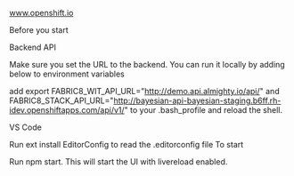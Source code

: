 www.openshift.io

Before you start

Backend API

Make sure you set the URL to the backend. You can run it locally by adding below to environment variables

add export FABRIC8_WIT_API_URL="http://demo.api.almighty.io/api/"  and  FABRIC8_STACK_API_URL="http://bayesian-api-bayesian-staging.b6ff.rh-idev.openshiftapps.com/api/v1/" to your .bash_profile and reload the shell.

VS Code

Run ext install EditorConfig to read the .editorconfig file
To start

Run npm start. This will start the UI with livereload enabled.